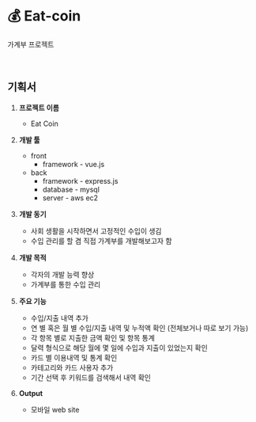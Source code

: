 # 💰 Eat-coin
가계부 프로젝트

</br>

## **기획서**
1. **프로젝트 이름**
    - Eat Coin

2. **개발 툴**
    - front
      - framework - vue.js
    - back
      - framework - express.js
      - database - mysql
      - server - aws ec2

3. **개발 동기**
    - 사회 생활을 시작하면서 고정적인 수입이 생김
    - 수입 관리를 할 겸 직접 가계부를 개발해보고자 함

4. **개발 목적**
    - 각자의 개발 능력 향상
    - 가계부를 통한 수입 관리

5. **주요 기능**
    - 수입/지출 내역 추가
    - 연 별 혹은 월 별 수입/지출 내역 및 누적액 확인 (전체보거나 따로 보기 가능)
    - 각 항목 별로 지출한 금액 확인 및 항목 통계
    - 달력 형식으로 해당 월에 몇 일에 수입과 지출이 있었는지 확인
    - 카드 별 이용내역 및 통계 확인
    - 카테고리와 카드 사용자 추가
    - 기간 선택 후 키워드를 검색해서 내역 확인 

6. **Output**
    - 모바일 web site
